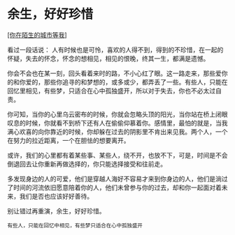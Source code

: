 # 余生，好好珍惜

[[你在陌生的城市等我]](https://i.y.qq.com/v8/playsong.html?songid=109333107&source=yqq#wechat_redirect)

看过一段话说：
人有时候也是可怜，喜欢的人得不到，得到的不珍惜，在一起的怀疑，失去的怀念，怀念的想相见，相见的恨晚，终其一生，都满是遗憾。

你会不会也在某一刻，回头看着来时的路，不小心红了眼。这一路走来，那些爱你的和你爱的，那些你追寻的和梦想的，或多或少，都弄丢了一些。有些人，只能在回忆里相见，有些梦，只适合在心中孤独盛开，所以对于失去，你也不必太过自责。

你可知，当你的心里乌云密布的时候，你就会忽略头顶的阳光，当你站在桥上闭眼叹息的时候，你就看不到桥下还有人在偷偷仰慕着你。感情里，最怕的就是，当我满心欢喜的向你靠近的时候，你却躲在过去的阴影里不肯出来见我。两个人，一个在努力的拉近距离，一个在胆怯的想要离开。

或许，我们的心里都有着某些事、某些人，绕不开，也放不下，可是，时间是不会倒退回去让你重新再做选择的，你只能选择接受和往前走。

多发现身边的人的可爱，他们是穿越人海好不容易才来到你身边的人，他们是淌过了时间的河流依旧愿意陪着你的人，他们未曾参与你的过去，却和你一起面对着未来，我们是否也应该好好善待。

别让错过再重演，余生，好好珍惜。

    有些人，只能在回忆中相见，有些梦只适合在心中孤独盛开
